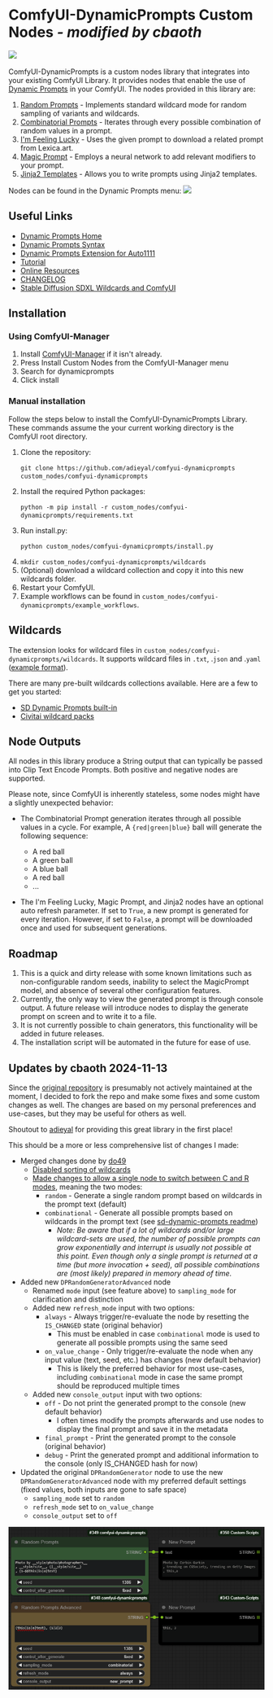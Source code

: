 # ComfyUI-DynamicPrompts Custom Nodes *- modified by cbaoth*

<img src="images/example.png"/>

ComfyUI-DynamicPrompts is a custom nodes library that integrates into your existing ComfyUI Library. It provides nodes that enable the use of [Dynamic Prompts](https://github.com/adieyal/dynamicprompts) in your ComfyUI. The nodes provided in this library are:

1. [Random Prompts](https://github.com/adieyal/sd-dynamic-prompts/blob/main/docs/SYNTAX.md#variants) - Implements standard wildcard mode for random sampling of variants and wildcards.
2. [Combinatorial Prompts](https://github.com/adieyal/sd-dynamic-prompts/blob/main/docs/SYNTAX.md#combinatorial-sampler) - Iterates through every possible combination of random values in a prompt.
3. [I'm Feeling Lucky](https://github.com/adieyal/dynamicprompts#im-feeling-lucky) - Uses the given prompt to download a related prompt from Lexica.art.
4. [Magic Prompt](https://github.com/adieyal/dynamicprompts#magic-prompt) - Employs a neural network to add relevant modifiers to your prompt.
5. [Jinja2 Templates](https://github.com/adieyal/dynamicprompts#jinja2-templates) - Allows you to write prompts using Jinja2 templates.

Nodes can be found in the Dynamic Prompts menu:
<img src="images/menu.png"/>

## Useful Links
* [Dynamic Prompts Home](https://github.com/adieyal/dynamicprompts)
* [Dynamic Prompts Syntax](https://github.com/adieyal/sd-dynamic-prompts/blob/main/docs/SYNTAX.md)
* [Dynamic Prompts Extension for Auto1111](https://github.com/adieyal/sd-dynamic-prompts)
* [Tutorial](https://github.com/adieyal/sd-dynamic-prompts/blob/main/docs/tutorial.md)
* [Online Resources](https://github.com/adieyal/sd-dynamic-prompts/blob/main/docs/resources.md)
* [CHANGELOG](./CHANGELOG.md)
* [Stable Diffusion SDXL Wildcards and ComfyUI](https://ericri.medium.com/stable-diffusion-sdxl-wildcards-and-comfyui-e8483e00e1c)

## Installation

### Using ComfyUI-Manager
1. Install [ComfyUI-Manager](https://github.com/ltdrdata/ComfyUI-Manager) if it isn't already.
2. Press Install Custom Nodes from the ComfyUI-Manager menu
3. Search for dynamicprompts
4. Click install

### Manual installation

Follow the steps below to install the ComfyUI-DynamicPrompts Library. These commands assume the your current working directory is the ComfyUI root directory.

1. Clone the repository:
   ```
   git clone https://github.com/adieyal/comfyui-dynamicprompts custom_nodes/comfyui-dynamicprompts
   ```
2. Install the required Python packages:
   ```
   python -m pip install -r custom_nodes/comfyui-dynamicprompts/requirements.txt
   ```
3. Run install.py:
   ```
   python custom_nodes/comfyui-dynamicprompts/install.py
   ```
4. `mkdir custom_nodes/comfyui-dynamicprompts/wildcards`
5. (Optional) download a wildcard collection and copy it into this new wildcards folder.
6. Restart your ComfyUI.
7. Example workflows can be found in `custom_nodes/comfyui-dynamicprompts/example_workflows`.

## Wildcards
The extension looks for wildcard files in `custom_nodes/comfyui-dynamicprompts/wildcards`. It supports wildcard files in `.txt`, .`json` and .`yaml` ([example format](https://github.com/adieyal/sd-dynamic-prompts/blob/main/collections/publicprompts.yaml)).

There are many pre-built wildcards collections available. Here are a few to get you started:
* [SD Dynamic Prompts built-in](https://github.com/adieyal/sd-dynamic-prompts/tree/main/collections)
* [Civitai wildcard packs](https://github.com/adieyal/sd-dynamic-prompts/blob/main/docs/resources.md#wildcard-packs)


## Node Outputs

All nodes in this library produce a String output that can typically be passed into Clip Text Encode Prompts. Both positive and negative nodes are supported.

Please note, since ComfyUI is inherently stateless, some nodes might have a slightly unexpected behavior:

- The Combinatorial Prompt generation iterates through all possible values in a cycle. For example, A `{red|green|blue}` ball will generate the following sequence:
  - A red ball
  - A green ball
  - A blue ball
  - A red ball
  - ...

- The I'm Feeling Lucky, Magic Prompt, and Jinja2 nodes have an optional auto refresh parameter. If set to `True`, a new prompt is generated for every iteration. However, if set to `False`, a prompt will be downloaded once and used for subsequent generations.

## Roadmap

1. This is a quick and dirty release with some known limitations such as non-configurable random seeds, inability to select the MagicPrompt model, and absence of several other configuration features.
2. Currently, the only way to view the generated prompt is through console output. A future release will introduce nodes to display the generate prompt on screen and to write it to a file.
3. It is not currently possible to chain generators, this functionality will be added in future releases.
5. The installation script will be  automated in the future for ease of use.

## Updates by cbaoth 2024-11-13

Since the [original repository](https://github.com/adieyal/comfyui-dynamicprompts) is presumably not actively maintained at the moment, I decided to fork the repo and make some fixes and some custom changes as well. The changes are based on my personal preferences and use-cases, but they may be useful for others as well.

Shoutout to [adieyal](https://github.com/adieyal) for providing this great library in the first place!

This should be a more or less comprehensive list of changes I made:

* Merged changes done by [do49](https://github.com/do49/comfyui-dynamicprompts)
  * [Disabled sorting of wildcards](https://github.com/adieyal/comfyui-dynamicprompts/commit/dce7210b36b610858b1f38511354b54d5080ba4d)
  * [Made changes to allow a single node to switch between C and R modes](https://github.com/adieyal/comfyui-dynamicprompts/commit/455c851f3762f285e7985b04ef2b79d695b1df96), meaning the two modes:
    * `random` - Generate a single random prompt based on wildcards in the prompt text (default)
    * `combinational` - Generate all possible prompts based on wildcards in the prompt text (see [sd-dynamic-prompts readme](https://github.com/adieyal/sd-dynamic-prompts?tab=readme-ov-file#combinatorial-generation))
      * *Note: Be aware that if a lot of wildcards and/or large wildcard-sets are used, the number of possible prompts can grow exponentially and interrupt is usually not possible at this point. Even though only a single prompt is returned at a time (but more invocation + seed), all possible combinations are (most likely) prepared in memory ahead of time.*
* Added new `DPRandomGeneratorAdvanced` node
  * Renamed `mode` input (see feature above) to `sampling_mode` for clarification and distinction
  * Added new `refresh_mode` input with two options:
    * `always` - Always trigger/re-evaluate the node by resetting the `IS_CHANGED` state (original behavior)
      * This must be enabled in case `combinational` mode is used to generate all possible prompts using the same seed
    * `on_value_change` - Only trigger/re-evaluate the node when any input value (text, seed, etc.) has changes (new default behavior)
      * This is likely the preferred behavior for most use-cases, including `combinational` mode in case the same prompt should be reproduced multiple times
  * Added new `console_output` input with two options:
    * `off` - Do not print the generated prompt to the console (new default behavior)
      * I often times modify the prompts afterwards and use nodes to display the final prompt and save it in the metadata
    * `final_prompt` - Print the generated prompt to the console (original behavior)
    * `debug` - Print the generated prompt and additional information to the console (only IS_CHANGED hash for now)
* Updated the original `DPRandomGenerator` node to use the new `DPRandomGeneratorAdvanced` node with my preferred default settings (fixed values, both inputs are gone to safe space)
  * `sampling_mode` set to `random`
  * `refresh_mode` set to `on_value_change`
  * `console_output` set to `off`

<img src="./images/advanced_node.png"/>
